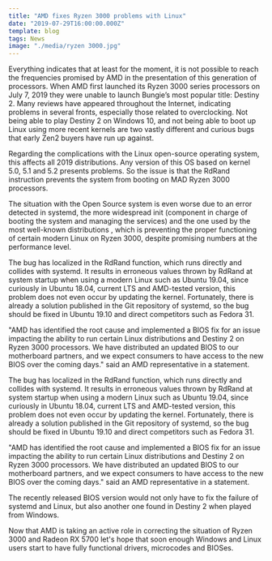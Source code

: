 ```yaml
---
title: "AMD fixes Ryzen 3000 problems with Linux"
date: "2019-07-29T16:00:00.000Z"
template: blog
tags: News
image: "./media/ryzen 3000.jpg"
---
```



Everything indicates that at least for the moment, it is not possible to reach the frequencies promised by AMD in the presentation of this generation of processors. When AMD first launched its Ryzen 3000 series processors on July 7, 2019 they were unable to launch Bungie’s most popular title: Destiny 2. Many reviews have appeared throughout the Internet, indicating problems in several fronts, especially those related to overclocking. Not being able to play Destiny 2 on Windows 10, and not being able to boot up Linux using more recent kernels are two vastly different and curious bugs that early Zen2 buyers have run up against.

Regarding the complications with the Linux open-source operating system, this affects all 2019 distributions. Any version of this OS based on kernel 5.0, 5.1 and 5.2 presents problems. So the issue is that the RdRand instruction prevents the system from booting on MAD Ryzen 3000 processors.

The situation with the Open Source system is even worse due to an error detected in systemd, the more widespread init (component in charge of booting the system and managing the services) and the one used by the most well-known distributions , which is preventing the proper functioning of certain modern Linux on Ryzen 3000, despite promising numbers at the performance level.

The bug has localized in the RdRand function, which runs directly and collides with systemd. It results in erroneous values thrown by RdRand at system startup when using a modern Linux such as Ubuntu 19.04, since curiously in Ubuntu 18.04, current LTS and AMD-tested version, this problem does not even occur by updating the kernel. Fortunately, there is already a solution published in the Git repository of systemd, so the bug should be fixed in Ubuntu 19.10 and direct competitors such as Fedora 31.

"AMD has identified the root cause and implemented a BIOS fix for an issue impacting the ability to run certain Linux distributions and Destiny 2 on Ryzen 3000 processors.  We have distributed an updated BIOS to our motherboard partners, and we expect consumers to have access to the new BIOS over the coming days." said an AMD representative in a statement.

The bug has localized in the RdRand function, which runs directly and collides with systemd. It results in erroneous values thrown by RdRand at system startup when using a modern Linux such as Ubuntu 19.04, since curiously in Ubuntu 18.04, current LTS and AMD-tested version, this problem does not even occur by updating the kernel. Fortunately, there is already a solution published in the Git repository of systemd, so the bug should be fixed in Ubuntu 19.10 and direct competitors such as Fedora 31.

"AMD has identified the root cause and implemented a BIOS fix for an issue impacting the ability to run certain Linux distributions and Destiny 2 on Ryzen 3000 processors.  We have distributed an updated BIOS to our motherboard partners, and we expect consumers to have access to the new BIOS over the coming days." said an AMD representative in a statement.

The recently released BIOS version would not only have to fix the failure of systemd and Linux, but also another one found in Destiny 2 when played from Windows.

Now that AMD is taking an active role in correcting the situation of Ryzen 3000 and Radeon RX 5700 let's hope that soon enough Windows and Linux users start to have fully functional drivers, microcodes and BIOSes. 


